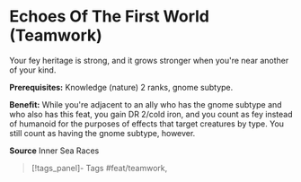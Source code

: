 ﻿---
cssclass: [feats]

---
# Echoes Of The First World (Teamwork)

Your fey heritage is strong, and it grows stronger when you're near another of your kind.

**Prerequisites:** Knowledge (nature) 2 ranks, gnome subtype.

**Benefit:** While you're adjacent to an ally who has the gnome subtype and who also has this feat, you gain DR 2/cold iron, and you count as fey instead of humanoid for the purposes of effects that target creatures by type. You still count as having the gnome subtype, however.

**Source** Inner Sea Races
>[!tags_panel]- Tags
> #feat/teamwork, 